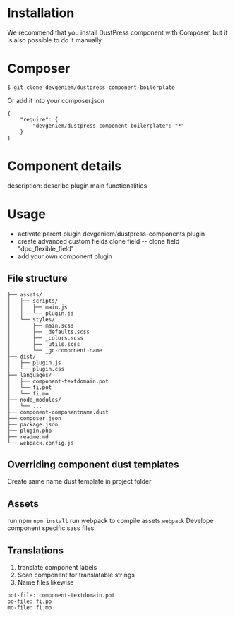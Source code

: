 # Installation

We recommend that you install DustPress component with Composer, but it is also possible to do it manually.

# Composer

```$ git clone devgeniem/dustpress-component-boilerplate```

Or add it into your composer.json

```
{
	"require": {
		"devgeniem/dustpress-component-boilerplate": "*"
	}
}
```


# Component details
description: describe plugin main functionalities

# Usage
- activate parent plugin devgeniem/dustpress-components plugin
- create advanced custom fields clone field
  -- clone field "dpc_flexible_field"
- add your own component plugin

## File structure
```
├── assets/
│   ├── scripts/
│   │   ├── main.js
│   │   └── plugin.js
│   └── styles/
│       ├── main.scss
│       ├── _defaults.scss
│       ├── _colors.scss
│       ├── _utils.scss
│       └── _gc-component-name
├── dist/
│   ├── plugin.js
│   └── plugin.css
├── languages/
│   ├── component-textdomain.pot
│   └── fi.pot
│   └── fi.mo
├── node_modules/
│   └── ...
├── component-componentname.dust
├── composer.json
├── package.json
├── plugin.php
├── readme.md
└── webpack.config.js
```

## Overriding component dust templates
Create same name dust template in project folder

## Assets
run npm
`npm install`
run webpack to compile assets
`webpack`
Develope component specific sass files


## Translations
1. translate component labels
2. Scan component for translatable strings
3. Name files likewise
```
pot-file: component-textdomain.pot
po-file: fi.po
mo-file: fi.mo
```
